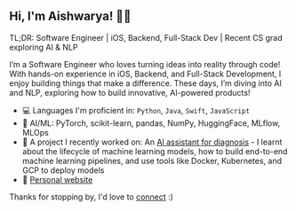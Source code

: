 ## Hi, I'm Aishwarya! 👩‍💻

TL;DR: Software Engineer | iOS, Backend, Full-Stack Dev | Recent CS grad exploring AI & NLP

I’m a Software Engineer who loves turning ideas into reality through code! With hands-on experience in iOS, Backend, and Full-Stack Development, I enjoy building things that make a difference. These days, I’m diving into AI and NLP, exploring how to build innovative, AI-powered products!

 - 💻 Languages I'm proficient in:  `Python`, `Java`, `Swift`, `JavaScript`
 - 🧰 AI/ML: PyTorch, scikit-learn, pandas, NumPy, HuggingFace, MLflow, MLOps
 - 🔭 A project I recently worked on: An [AI assistant for diagnosis](https://github.com/agirishkumar/MedScript) - I learnt about the lifecycle of machine learning models, how to build end-to-end machine learning pipelines, and use tools like Docker, Kubernetes, and GCP to deploy models
 - 💬 [Personal website](https://aishwarya-suyamindra.github.io)

Thanks for stopping by, I'd love to [connect](https://www.linkedin.com/in/aishwarya-suyamindra/) :) 
